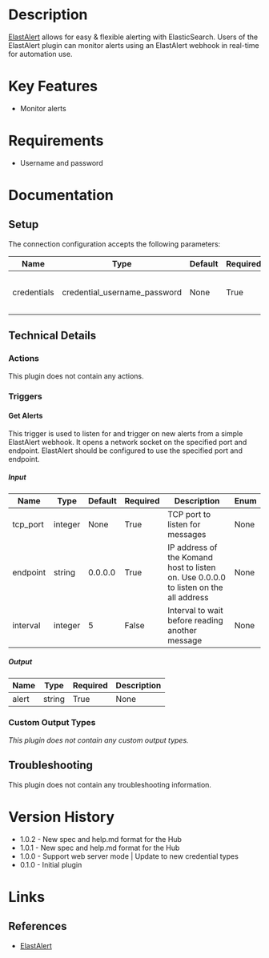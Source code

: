 # Description

[ElastAlert](https://github.com/Yelp/elastalert) allows for easy & flexible alerting with ElasticSearch. Users of the
ElastAlert plugin can monitor alerts using an ElastAlert webhook in real-time for automation use.

# Key Features

* Monitor alerts

# Requirements

* Username and password

# Documentation

## Setup

The connection configuration accepts the following parameters:

|Name|Type|Default|Required|Description|Enum|
|----|----|-------|--------|-----------|----|
|credentials|credential_username_password|None|True|Basic Auth username and password|None|

## Technical Details

### Actions

This plugin does not contain any actions.

### Triggers

#### Get Alerts

This trigger is used to listen for and trigger on new alerts from a simple ElastAlert webhook.
It opens a network socket on the specified port and endpoint. ElastAlert should be configured to use the specified port and endpoint.

##### Input

|Name|Type|Default|Required|Description|Enum|
|----|----|-------|--------|-----------|----|
|tcp_port|integer|None|True|TCP port to listen for messages|None|
|endpoint|string|0.0.0.0|True|IP address of the Komand host to listen on. Use 0.0.0.0 to listen on the all address|None|
|interval|integer|5|False|Interval to wait before reading another message|None|

##### Output

|Name|Type|Required|Description|
|----|----|--------|-----------|
|alert|string|True|None|

### Custom Output Types

_This plugin does not contain any custom output types._

## Troubleshooting

This plugin does not contain any troubleshooting information.

# Version History

* 1.0.2 - New spec and help.md format for the Hub
* 1.0.1 - New spec and help.md format for the Hub
* 1.0.0 - Support web server mode | Update to new credential types
* 0.1.0 - Initial plugin

# Links

## References

* [ElastAlert](https://github.com/Yelp/elastalert)

